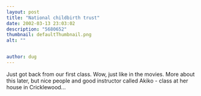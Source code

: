 ```yaml
---
layout: post
title: "National childbirth trust"
date: 2002-03-13 23:03:02
description: "5680652"
thumbnail: defaultThumbnail.png
alt: ""


author: dug
---
```


<p>Just got back from our first class. Wow, just like in the movies. More about this later, but nice people and good instructor called Akiko - class at her house in Cricklewood...</p>
